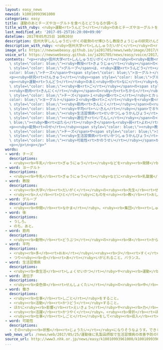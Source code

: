 ```yaml
---
layout: easy_news
newsid: k10010993961000
categories: easy
title: 運動のあとチーズやヨーグルトを食べるとどうなるか調べる
title_with_ruby: <ruby>運動<rt>うんどう</rt></ruby>のあとチーズやヨーグルトを<ruby>食<rt>た</rt></ruby>べるとどうなるか<ruby>調<rt>しら</rt></ruby>べる
last_modified_at: '2017-05-25T16:20:00+09:00'
datetime: 2017年05月25日 16時20分
description: 信州大学しんしゅうだいがくの能勢のせ博ひろし教授きょうじゅの研究けんきゅうグループは、運動うんどうのあとチーズやヨーグルトなどの牛乳ぎゅうにゅうから作つくった物ものを食たべると、体からだがどうなるか調しらべました。
description_with_ruby: <ruby>信州大学<rt>しんしゅうだいがく</rt></ruby>の<ruby>能勢<rt>のせ</rt></ruby><ruby>博<rt>ひろし</rt></ruby><ruby>教授<rt>きょうじゅ</rt></ruby>の<ruby>研究<rt>けんきゅう</rt></ruby>グループは、<ruby>運動<rt>うんどう</rt></ruby>のあとチーズやヨーグルトなどの<ruby>牛乳<rt>ぎゅうにゅう</rt></ruby>から<ruby>作<rt>つく</rt></ruby>った<ruby>物<rt>もの</rt></ruby>を<ruby>食<rt>た</rt></ruby>べると、<ruby>体<rt>からだ</rt></ruby>がどうなるか<ruby>調<rt>しら</rt></ruby>べました。
image_url: https://newswebeasy.github.io/ja201705/news/web/image/2017/05/25/k10010993961000.jpg
voice_url: https://newswebeasy.github.io/ja201705/news/easy/voice/2017/05/25/k10010993961000.mp3
contents: "<p><ruby>信州大学<rt>しんしゅうだいがく</rt></ruby>の<ruby>能勢<rt>のせ</rt></ruby><ruby>博<rt>ひろし</rt></ruby><span\
  \ style=\"color: blue;\"><ruby>教授<rt>きょうじゅ</rt></ruby></span>の<ruby>研究<rt>けんきゅう</rt></ruby><span\
  \ style=\"color: blue;\">グループ</span>は、<ruby>運動<rt>うんどう</rt></ruby>のあと<span style=\"\
  color: blue;\">チーズ</span>や<span style=\"color: blue;\">ヨーグルト</span>などの<ruby>牛乳<rt>ぎゅうにゅう</rt></ruby>から<ruby>作<rt>つく</rt></ruby>った<ruby>物<rt>もの</rt></ruby>を<ruby>食<rt>た</rt></ruby>べると、<ruby>体<rt>からだ</rt></ruby>がどうなるか<ruby>調<rt>しら</rt></ruby>べました。</p>\n\
  <p><ruby>研究<rt>けんきゅう</rt></ruby><span style=\"color: blue;\">グループ</span>は、３<ruby>分<rt>ぷん</rt></ruby><ruby>速<rt>はや</rt></ruby>く<ruby>歩<rt>ある</rt></ruby>いて３<ruby>分<rt>ぷん</rt></ruby>ゆっくり<ruby>歩<rt>ある</rt></ruby>くことを<ruby>続<rt>つづ</rt></ruby>ける<ruby>運動<rt>うんどう</rt></ruby>をしている３７<ruby>人<rt>にん</rt></ruby>の<ruby>女性<rt>じょせい</rt></ruby>を<ruby>調<rt>しら</rt></ruby>べました。</p>\n\
  <p><ruby>運動<rt>うんどう</rt></ruby>のあと<ruby>何<rt>なに</rt></ruby>も<ruby>食<rt>た</rt></ruby>べなかった<ruby>人<rt>ひと</rt></ruby>たちは、５か<ruby>月<rt>げつ</rt></ruby><span\
  \ style=\"color: blue;\"><ruby>後<rt>ご</rt></ruby></span>の<span style=\"color: blue;\"\
  ><ruby>筋肉<rt>きんにく</rt></ruby></span>の<ruby>力<rt>ちから</rt></ruby>がほとんど<ruby>変<rt>か</rt></ruby>わりませんでした。しかし、<span\
  \ style=\"color: blue;\">チーズ</span>１<ruby>個<rt>こ</rt></ruby>とカップの<span style=\"\
  color: blue;\">ヨーグルト</span>２<ruby>個<rt>こ</rt></ruby>を<ruby>食<rt>た</rt></ruby>べた<ruby>人<rt>ひと</rt></ruby>たちは、<span\
  \ style=\"color: blue;\"><ruby>筋肉<rt>きんにく</rt></ruby></span>の<ruby>力<rt>ちから</rt></ruby>が<span\
  \ style=\"color: blue;\"><ruby>平均<rt>へいきん</rt></ruby></span>で８％<ruby>増<rt>ふ</rt></ruby>えました。そして、<span\
  \ style=\"color: blue;\"><ruby>生活習慣病<rt>せいかつしゅうかんびょう</rt></ruby></span>に<ruby>関係<rt>かんけい</rt></ruby>がある２つの<span\
  \ style=\"color: blue;\"><ruby>遺伝子<rt>いでんし</rt></ruby></span>の<span style=\"color:\
  \ blue;\"><ruby>働<rt>はたら</rt></ruby>き</span>も<ruby>弱<rt>よわ</rt></ruby>くなっていました。</p>\n\
  <p><ruby>能勢<rt>のせ</rt></ruby><span style=\"color: blue;\"><ruby>教授<rt>きょうじゅ</rt></ruby></span>は「<ruby>運動<rt>うんどう</rt></ruby>のあと<span\
  \ style=\"color: blue;\">チーズ</span>や<span style=\"color: blue;\">ヨーグルト</span>などを<ruby>食<rt>た</rt></ruby>べると、<span\
  \ style=\"color: blue;\"><ruby>生活習慣病<rt>せいかつしゅうかんびょう</rt></ruby></span>になりにくくなる<span\
  \ style=\"color: blue;\"><ruby>可能性<rt>かのうせい</rt></ruby></span>があります」と<ruby>話<rt>はな</rt></ruby>しています。</p>\n\
  <p></p>\n<p></p>"
words:
- word: チーズ
  descriptions:
  - <ruby><rb>牛乳</rb><rt>ぎゅうにゅう</rt></ruby>などを<ruby><rb>発酵</rb><rt>はっこう</rt></ruby>させて、<ruby><rb>固</rb><rt>かた</rt></ruby>めた<ruby><rb>食</rb><rt>た</rt></ruby>べ<ruby><rb>物</rb><rt>もの</rt></ruby>。
- word: ヨーグルト
  descriptions:
  - <ruby><rb>牛乳</rb><rt>ぎゅうにゅう</rt></ruby>などに<ruby><rb>乳酸菌</rb><rt>にゅうさんきん</rt></ruby>を<ruby><rb>加</rb><rt>くわ</rt></ruby>えて<ruby><rb>発酵</rb><rt>はっこう</rt></ruby>させた<ruby><rb>食</rb><rt>た</rt></ruby>べ<ruby><rb>物</rb><rt>もの</rt></ruby>。
- word: 教授
  descriptions:
  - <ruby><rb>大学</rb><rt>だいがく</rt></ruby>の<ruby><rb>先生</rb><rt>せんせい</rt></ruby>。
  - <ruby><rb>人</rb><rt>ひと</rt></ruby>にものを<ruby><rb>教</rb><rt>おし</rt></ruby>えること。また、その<ruby><rb>人</rb><rt>ひと</rt></ruby>。
- word: グループ
  descriptions:
  - <ruby><rb>仲間</rb><rt>なかま</rt></ruby>。<ruby><rb>集団</rb><rt>しゅうだん</rt></ruby>。
- word: 後
  descriptions:
  - うしろ。
  - のち。あと。
- word: 筋肉
  descriptions:
  - <ruby><rb>動物</rb><rt>どうぶつ</rt></ruby>の<ruby><rb>体</rb><rt>からだ</rt></ruby>を<ruby><rb>動</rb><rt>うご</rt></ruby>かすはたらきをする、<ruby><rb>細</rb><rt>ほそ</rt></ruby>い<ruby><rb>筋</rb><rt>すじ</rt></ruby>が<ruby><rb>集</rb><rt>あつ</rt></ruby>まってできているもの。<ruby><rb>骨</rb><rt>ほね</rt></ruby>につながっているものと、<ruby><rb>内臓</rb><rt>ないぞう</rt></ruby>のかべを<ruby><rb>作</rb><rt>つく</rt></ruby>っているものとがある。
- word: 平均
  descriptions:
  - <ruby><rb>多</rb><rt>おお</rt></ruby>い<ruby><rb>少</rb><rt>すく</rt></ruby>ないや<ruby><rb>高</rb><rt>たか</rt></ruby>い<ruby><rb>低</rb><rt>ひく</rt></ruby>いなどがないように、ならすこと。
  - つり<ruby><rb>合</rb><rt>あ</rt></ruby>いがとれること。バランス。
- word: 生活習慣病
  descriptions:
  - <ruby><rb>食生活</rb><rt>しょくせいかつ</rt></ruby>や<ruby><rb>運動</rb><rt>うんどう</rt></ruby>・<ruby><rb>飲酒</rb><rt>いんしゅ</rt></ruby>などの<ruby><rb>生活習慣</rb><rt>せいかつしゅうかん</rt></ruby>に<ruby><rb>深</rb><rt>ふか</rt></ruby>いかかわりのある<ruby><rb>病気</rb><rt>びょうき</rt></ruby>。がんや<ruby><rb>高血圧</rb><rt>こうけつあつ</rt></ruby>など。もとは「<ruby><rb>成人病</rb><rt>せいじんびょう</rt></ruby>」といった。
- word: 遺伝子
  descriptions:
  - <ruby><rb>染色体</rb><rt>せんしょくたい</rt></ruby>の<ruby><rb>中</rb><rt>なか</rt></ruby>にあって、<ruby><rb>遺伝</rb><rt>いでん</rt></ruby>のはたらきをする<ruby><rb>物質</rb><rt>ぶっしつ</rt></ruby>。
- word: 働き
  descriptions:
  - <ruby><rb>仕事</rb><rt>しごと</rt></ruby>をすること。
  - <ruby><rb>活動</rb><rt>かつどう</rt></ruby>すること。
  - ほかに<ruby><rb>影響</rb><rt>えいきょう</rt></ruby>や<ruby><rb>力</rb><rt>ちから</rt></ruby>をおよぼすこと。<ruby><rb>作用</rb><rt>さよう</rt></ruby>。
  - <ruby><rb>活躍</rb><rt>かつやく</rt></ruby>。<ruby><rb>骨折</rb><rt>ほねお</rt></ruby>り。
  - <ruby><rb>仕事</rb><rt>しごと</rt></ruby>をして<ruby><rb>収入</rb><rt>しゅうにゅう</rt></ruby>を<ruby><rb>得</rb><rt>え</rt></ruby>る<ruby><rb>力</rb><rt>ちから</rt></ruby>。かせぎ。
- word: 可能性
  descriptions:
  - その<ruby><rb>状態</rb><rt>じょうたい</rt></ruby>になりそうなようす。できそうなようす。
web_news_url: /news/web/2017/05/25/運動後に乳製品摂取で生活習慣病の改善予防の可能性/
source_url: http://www3.nhk.or.jp/news/easy/k10010993961000/k10010993961000.html
...
```

